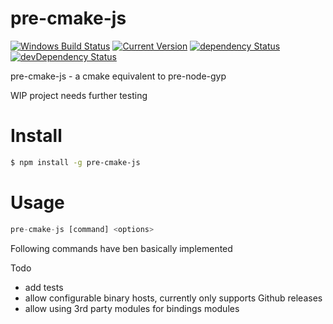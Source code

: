 # pre-cmake-js

[![Windows Build Status](https://img.shields.io/appveyor/ci/simon-p-r/pre-cmake-js/master.svg?label=windows&style=flat-square&maxAge=2592000)](https://ci.appveyor.com/project/simon-p-r/pre-cmake-js)
[![Current Version](https://img.shields.io/npm/v/pre-cmake-js.svg?maxAge=1000)](https://www.npmjs.org/package/pre-cmake-js)
[![dependency Status](https://img.shields.io/david/simon-p-r/pre-cmake-js.svg?maxAge=1000)](https://david-dm.org/simon-p-r/pre-cmake-js)
[![devDependency Status](https://img.shields.io/david/dev/simon-p-r/pre-cmake-js.svg?maxAge=1000)](https://david-dm.org/simon-p-r/pre-cmake-js)

pre-cmake-js - a cmake equivalent to pre-node-gyp

WIP project needs further testing


# Install

```bash
$ npm install -g pre-cmake-js
```

# Usage


```js
pre-cmake-js [command] <options>
```

Following commands have ben basically implemented

Todo

* add tests
* allow configurable binary hosts, currently only supports Github releases
* allow using 3rd party modules for bindings modules
